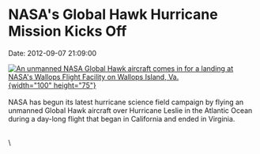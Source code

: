 NASA\'s Global Hawk Hurricane Mission Kicks Off
===============================================

Date: 2012-09-07 21:09:00

[![An unmanned NASA Global Hawk aircraft comes in for a landing at
NASA\'s Wallops Flight Facility on Wallops Island,
Va.](http://www.jpl.nasa.gov/images/earth/hurricane/20120907/landing20120907-th.jpg){width="100"
height="75"}](http://www.jpl.nasa.gov/news/news.cfm?release=2012-281&rn=news.xml&rst=3509)\
\
NASA has begun its latest hurricane science field campaign by flying an
unmanned Global Hawk aircraft over Hurricane Leslie in the Atlantic
Ocean during a day-long flight that began in California and ended in
Virginia.

\
\
